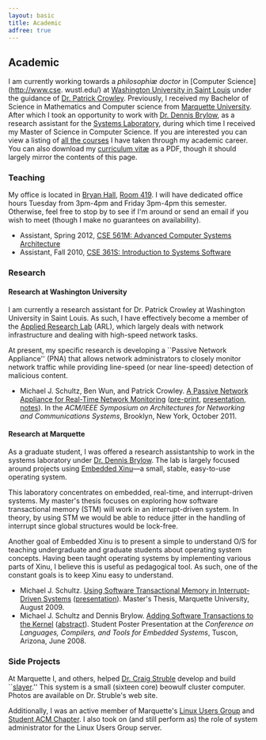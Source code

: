 ```yaml
---
layout: basic
title: Academic
adfree: true
---
```

## Academic ##

I am currently working towards a *philosophi&aelig; doctor* in [Computer
Science](http://www.cse.  wustl.edu/) at [Washington University in Saint
Louis](http://www.wustl.edu/) under the guidance of [Dr. Patrick
Crowley](http://arl.wustl.edu/~pcrowley/).
Previously, I received my Bachelor of Science in Mathematics and Computer
science from [Marquette University](http://www.mu.edu/).
After which I took an opportunity to work with [Dr. Dennis
Brylow](http://www.mscs.mu.edu/~brylow/), as a research assistant for the
[Systems Laboratory](http://xinu.mscs.mu.edu/), during which time I
received my Master of Science in Computer Science.
If you are interested you can view a listing of [all the courses](courses)
I have taken through my academic career.
You can also download my [curriculum vit&aelig;](static/vitae.pdf) as a
PDF, though it should largely mirror the contents of this page.

### Teaching ###

My office is located in [Bryan
Hall](http://eit.engineering.wustl.edu/map/map.asp), [Room
419](http://eit.engineering.wustl.edu/map/Bryan/floor4.gif).
I will have dedicated office hours Tuesday from 3pm-4pm and Friday 3pm-4pm
this semester.
Otherwise, feel free to stop by to see if I'm around or send an email if
you wish to meet (though I make no guarantees on availability).

* Assistant, Spring 2012, [CSE 561M: Advanced Computer Systems
  Architecture](http://www.arl.wustl.edu/~pcrowley/cse/561/)
* Assistant, Fall 2010, [CSE 361S: Introduction to Systems
Software](http://arl.wustl.edu/~pcrowley/cse/361/)

### Research ###

#### Research at Washington University ####

I am currently a research assistant for Dr. Patrick Crowley at Washington
University in Saint Louis.  As such, I have effectively become a member of
the [Applied Research Lab](http://arl.wustl.edu/) (ARL), which
largely deals with network infrastructure and dealing with high-speed
network tasks.

At present, my specific research is developing a ``Passive Network
Appliance'' (PNA) that allows network administrators to closely monitor
network traffic while providing line-speed (or near line-speed) detection
of malicious content.

* Michael J. Schultz, Ben Wun, and Patrick Crowley. [A Passive Network
  Appliance for Real-Time Network
  Monitoring](http://dx.doi.org/10.1109/ANCS.2011.46)
  ([pre-print](static/ancs2011-pna.pdf),
  [presentation](static/ancs2011-pna_present.pdf),
  [notes](static/ancs2011-pna.txt)).  In the *ACM/IEEE Symposium on
  Architectures for Networking and Communications Systems*, Brooklyn, New
  York, October 2011.

#### Research at Marquette ####

As a graduate student, I was offered a research assistantship to work in
the systems laboratory under [Dr. Dennis
Brylow](http://www.mscs.mu.edu/~brylow/).
The lab is largely focused around projects using [Embedded
Xinu](http://xinu.mscs.mu.edu/)&mdash;a small, stable, easy-to-use
operating system.

This laboratory concentrates on embedded, real-time, and interrupt-driven
systems.
My master's thesis focuses on exploring how software transactional memory
(STM) will work in an interrupt-driven system.
In theory, by using STM we would be able to reduce jitter in the handling
of interrupt since global structures would be lock-free.

Another goal of Embedded Xinu is to present a simple to understand O/S for
teaching undergraduate and graduate students about operating system
concepts.
Having been taught operating systems by implementing various parts of Xinu,
I believe this is useful as pedagogical tool.
As such, one of the constant goals is to keep Xinu easy to understand.

* Michael J. Schultz. [Using Software Transactional Memory in
  Interrupt-Driven Systems](static/thesis-2009.pdf)
  ([presentation](static/thesis-present.pdf)).  Master's Thesis, Marquette
  University, August 2009.
* Michael J. Schultz and Dennis Brylow.  [Adding Software Transactions to
  the Kernel](static/lctes2008-schultz.pdf)
  ([abstract](static/lctes2008-abstract.pdf)). Student Poster Presentation
  at the *Conference on Languages, Compilers, and Tools for Embedded
  Systems*, Tuscon, Arizona, June 2008.

### Side Projects ###

At Marquette I, and others, helped [Dr. Craig
Struble](http://www.mscs.mu.edu/~cstruble/) develop and build
``[slayer](http://www.mscs.mu.edu/~cstruble/slayer/).'' This system is a
small (sixteen core) beowulf cluster computer.  Photos are available on Dr.
Struble's web site.

Additionally, I was an active member of Marquette's [Linux Users
Group](http://mulug.mscs.mu.edu/) and [Student ACM
Chapter](http://www.mscs.mu.edu/~acm/).
I also took on (and still perform as) the role of system administrator for
the Linux Users Group server.
